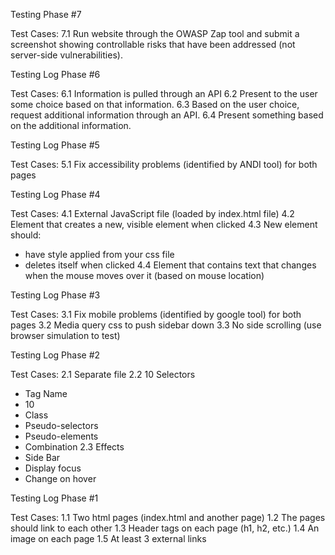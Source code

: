 Testing Phase #7

Test Cases:
7.1 Run website through the OWASP Zap tool and submit a screenshot showing controllable risks that have been addressed (not server-side vulnerabilities).

Testing Log Phase #6

Test Cases:
6.1 Information is pulled through an API
6.2 Present to the user some choice based on that information.
6.3 Based on the user choice, request additional information through an API.
6.4 Present something based on the additional information.

Testing Log Phase #5

Test Cases:
5.1 Fix accessibility problems (identified by ANDI tool) for both pages

Testing Log Phase #4

Test Cases:
4.1 External JavaScript file (loaded by index.html file)
4.2 Element that creates a new, visible element when clicked
4.3 New element should:
- have style applied from your css file
- deletes itself when clicked
4.4 Element that contains text that changes when the mouse moves over it (based on mouse location)

Testing Log Phase #3

Test Cases:
3.1 Fix mobile problems (identified by google tool) for both pages
3.2 Media query css to push sidebar down
3.3 No side scrolling (use browser simulation to test)

Testing Log Phase #2

Test Cases:
2.1 Separate file
2.2 10 Selectors
- Tag Name
- 10
- Class
- Pseudo-selectors
- Pseudo-elements
- Combination
2.3 Effects
- Side Bar
- Display focus
- Change on hover

Testing Log Phase #1

Test Cases:
1.1 Two html pages (index.html and another page)
1.2 The pages should link to each other
1.3 Header tags on each page (h1, h2, etc.)
1.4 An image on each page
1.5 At least 3 external links
